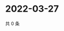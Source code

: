 # 2022-03-27

共 0 条

<!-- BEGIN WEIBO -->
<!-- 最后更新时间 Sun Mar 27 2022 23:12:25 GMT+0800 (China Standard Time) -->

<!-- END WEIBO -->
